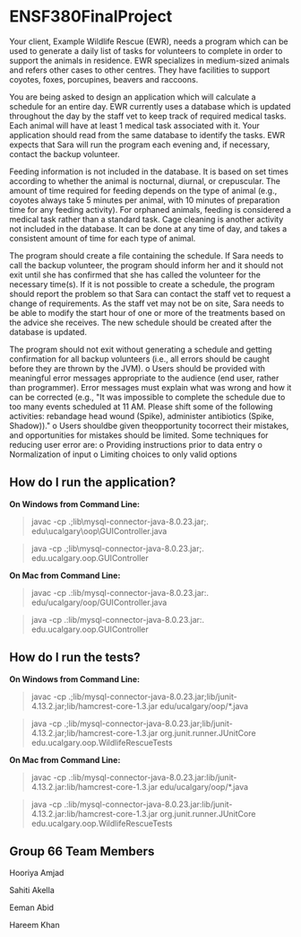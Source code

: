 # ENSF380FinalProject

Your client, Example Wildlife Rescue (EWR), needs a program which can be used to generate a daily list
of tasks for volunteers to complete in order to support the animals in residence. EWR specializes in
medium-sized animals and refers other cases to other centres. They have facilities to support coyotes,
foxes, porcupines, beavers and raccoons.

You are being asked to design an application which will calculate a schedule for an entire day. EWR
currently uses a database which is updated throughout the day by the staff vet to keep track of required
medical tasks. Each animal will have at least 1 medical task associated with it. Your application should
read from the same database to identify the tasks. EWR expects that Sara will run the program each
evening and, if necessary, contact the backup volunteer.

Feeding information is not included in the database. It is based on set times according to whether the
animal is nocturnal, diurnal, or crepuscular. The amount of time required for feeding depends on the
type of animal (e.g., coyotes always take 5 minutes per animal, with 10 minutes of preparation time for
any feeding activity). For orphaned animals, feeding is considered a medical task rather than a standard
task. Cage cleaning is another activity not included in the database. It can be done at any time of day,
and takes a consistent amount of time for each type of animal.

The program should create a file containing the schedule. If Sara needs to call the backup volunteer, the
program should inform her and it should not exit until she has confirmed that she has called the
volunteer for the necessary time(s). If it is not possible to create a schedule, the program should report
the problem so that Sara can contact the staff vet to request a change of requirements. As the staff vet
may not be on site, Sara needs to be able to modify the start hour of one or more of the treatments
based on the advice she receives. The new schedule should be created after the database is updated.

The program should not exit without generating a schedule and getting confirmation for all backup volunteers (i.e., all errors should be caught before they are thrown by the JVM).
    o Users should be provided with meaningful error messages appropriate to the audience (end user, rather than programmer). Error messages must explain what was wrong and how it can be corrected (e.g., "It was impossible to complete the schedule due to too many events scheduled at 11 AM. Please shift some of the following activities: rebandage head wound (Spike), administer antibiotics (Spike, Shadow))."
    o Users shouldbe given theopportunity tocorrect their mistakes, and opportunities for mistakes should be limited. Some techniques for reducing user error are:
    o Providing instructions prior to data entry 
    o Normalization of input
    o Limiting choices to only valid options
    
## How do I run the application?

**On Windows from Command Line:**

>javac -cp .;lib\mysql-connector-java-8.0.23.jar;. edu\ucalgary\oop\GUIController.java

>java -cp .;lib\mysql-connector-java-8.0.23.jar;. edu.ucalgary.oop.GUIController

**On Mac from Command Line:**

>javac -cp .:lib/mysql-connector-java-8.0.23.jar:. edu/ucalgary/oop/GUIController.java

>java -cp .:lib/mysql-connector-java-8.0.23.jar:. edu.ucalgary.oop.GUIController

## How do I run the tests?

**On Windows from Command Line:**

>javac -cp .;lib/mysql-connector-java-8.0.23.jar;lib/junit-4.13.2.jar;lib/hamcrest-core-1.3.jar edu/ucalgary/oop/*.java

>java -cp .;lib/mysql-connector-java-8.0.23.jar;lib/junit-4.13.2.jar;lib/hamcrest-core-1.3.jar org.junit.runner.JUnitCore edu.ucalgary.oop.WildlifeRescueTests

**On Mac from Command Line:**

>javac -cp .:lib/mysql-connector-java-8.0.23.jar:lib/junit-4.13.2.jar:lib/hamcrest-core-1.3.jar edu/ucalgary/oop/*.java

>java -cp .:lib/mysql-connector-java-8.0.23.jar:lib/junit-4.13.2.jar:lib/hamcrest-core-1.3.jar org.junit.runner.JUnitCore edu.ucalgary.oop.WildlifeRescueTests

## Group 66 Team Members
Hooriya Amjad

Sahiti Akella

Eeman Abid

Hareem Khan